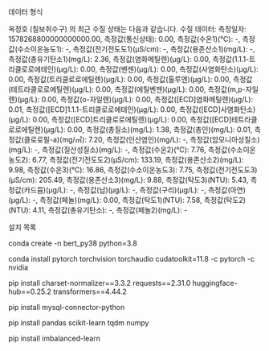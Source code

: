 데이터 형식


옥정호 (칠보취수구) 의 최근 수질 상태는 다음과 같습니다. 수질 데이터: 측정일자: 1578268800000000000.00, 측정값(통신상태): 0.00, 측정값(수온1)(℃): -, 측정값(수소이온농도1): -, 측정값(전기전도도1)(μS/cm): -, 측정값(용존산소1)(mg/L): -, 측정값(총유기탄소1)(mg/L): 2.36, 측정값(염화메틸렌)(μg/L): 0.00, 측정값(1.1.1-트리클로로에테인)(μg/L): 0.00, 측정값(벤젠)(μg/L): 0.00, 측정값(사염화탄소)(μg/L): 0.00, 측정값(트리클로로에틸렌)(μg/L): 0.00, 측정값(톨루엔)(μg/L): 0.00, 측정값(테트라클로로에틸렌)(μg/L): 0.00, 측정값(에틸벤젠)(μg/L): 0.00, 측정값(m,p-자일렌)(μg/L): 0.00, 측정값(o-자일렌)(μg/L): 0.00, 측정값([ECD]염화메틸렌)(μg/L): 0.01, 측정값([ECD]1.1.1-트리클로로에테인)(μg/L): 0.00, 측정값([ECD]사염화탄소)(μg/L): 0.00, 측정값([ECD]트리클로로에틸렌)(μg/L): 0.00, 측정값([ECD]테트라클로로에틸렌)(μg/L): 0.00, 측정값(총질소)(mg/L): 1.38, 측정값(총인)(mg/L): 0.01, 측정값(클로로필-a)(mg/㎥): 7.20, 측정값(인산염인)(mg/L): -, 측정값(암모니아성질소)(mg/L): -, 측정값(질산성질소)(mg/L): -, 측정값(수온2)(℃): 7.76, 측정값(수소이온농도2): 6.77, 측정값(전기전도도2)(μS/cm): 133.19, 측정값(용존산소2)(mg/L): 9.98, 측정값(수온3)(℃): 16.86, 측정값(수소이온농도3): 7.75, 측정값(전기전도도3)(μS/cm): 205.49, 측정값(용존산소3)(mg/L): 9.88, 측정값(탁도3)(NTU): 5.43, 측정값(카드뮴)(μg/L): -, 측정값(납)(μg/L): -, 측정값(구리)(μg/L): -, 측정값(아연)(μg/L): -, 측정값(페놀)(mg/L): 0.00, 측정값(탁도1)(NTU): 7.58, 측정값(탁도2)(NTU): 4.11, 측정값(총유기탄소): -, 측정값(페놀2)(mg/L): -

설치 목록


conda create -n bert_py38 python=3.8

conda install pytorch torchvision torchaudio cudatoolkit=11.8 -c pytorch -c nvidia

pip install charset-normalizer==3.3.2 requests==2.31.0 huggingface-hub==0.25.2 transformers==4.44.2

pip install mysql-connector-python

pip install pandas scikit-learn tqdm numpy

pip install imbalanced-learn
